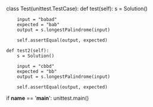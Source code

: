 class Test(unittest.TestCase):
    def test(self):
        s = Solution()
        
        input = "babad"
        expected = "bab"
        output = s.longestPalindrome(input)
        
        self.assertEqual(output, expected)
                
    def test2(self):
        s = Solution()
        
        input = "cbbd"
        expected = "bb"
        output = s.longestPalindrome(input)
        
        self.assertEqual(output, expected)

if __name__ == '__main__':
    unittest.main()